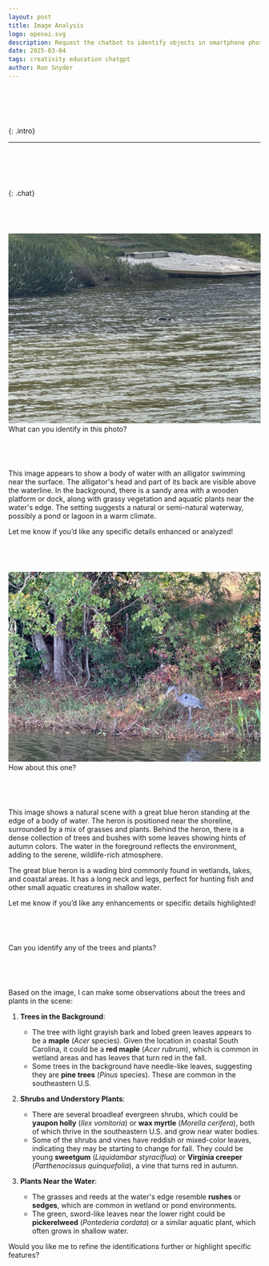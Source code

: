 ```yaml
---
layout: post
title: Image Analysis
logo: openai.svg
description: Request the chatbot to identify objects in smartphone photographs.  The photos include various types of wildlife.
date: 2025-03-04
tags: creativity education chatgpt
author: Ron Snyder
---
```


# &nbsp;
{: .intro}

---

# &nbsp;
{: .chat}

## &nbsp;

![](/chats/photos/alligator.jpg)
What can you identify in this photo?

## &nbsp;

This image appears to show a body of water with an alligator swimming near the surface. The alligator's head and part of its back are visible above the waterline. In the background, there is a sandy area with a wooden platform or dock, along with grassy vegetation and aquatic plants near the water's edge. The setting suggests a natural or semi-natural waterway, possibly a pond or lagoon in a warm climate. 

Let me know if you’d like any specific details enhanced or analyzed!

## &nbsp;

![](/chats/photos/great-blue-heron.jpg)
How about this one?

## &nbsp;

This image shows a natural scene with a great blue heron standing at the edge of a body of water. The heron is positioned near the shoreline, surrounded by a mix of grasses and plants. Behind the heron, there is a dense collection of trees and bushes with some leaves showing hints of autumn colors. The water in the foreground reflects the environment, adding to the serene, wildlife-rich atmosphere.

The great blue heron is a wading bird commonly found in wetlands, lakes, and coastal areas. It has a long neck and legs, perfect for hunting fish and other small aquatic creatures in shallow water.

Let me know if you’d like any enhancements or specific details highlighted!

## &nbsp;

Can you identify any of the trees and plants?

## &nbsp;

Based on the image, I can make some observations about the trees and plants in the scene:

1. **Trees in the Background**:
   - The tree with light grayish bark and lobed green leaves appears to be a **maple** (*Acer* species). Given the location in coastal South Carolina, it could be a **red maple** (*Acer rubrum*), which is common in wetland areas and has leaves that turn red in the fall.
   - Some trees in the background have needle-like leaves, suggesting they are **pine trees** (*Pinus* species). These are common in the southeastern U.S.

2. **Shrubs and Understory Plants**:
   - There are several broadleaf evergreen shrubs, which could be **yaupon holly** (*Ilex vomitoria*) or **wax myrtle** (*Morella cerifera*), both of which thrive in the southeastern U.S. and grow near water bodies.
   - Some of the shrubs and vines have reddish or mixed-color leaves, indicating they may be starting to change for fall. They could be young **sweetgum** (*Liquidambar styraciflua*) or **Virginia creeper** (*Parthenocissus quinquefolia*), a vine that turns red in autumn.

3. **Plants Near the Water**:
   - The grasses and reeds at the water's edge resemble **rushes** or **sedges**, which are common in wetland or pond environments.
   - The green, sword-like leaves near the lower right could be **pickerelweed** (*Pontederia cordata*) or a similar aquatic plant, which often grows in shallow water.

Would you like me to refine the identifications further or highlight specific features?